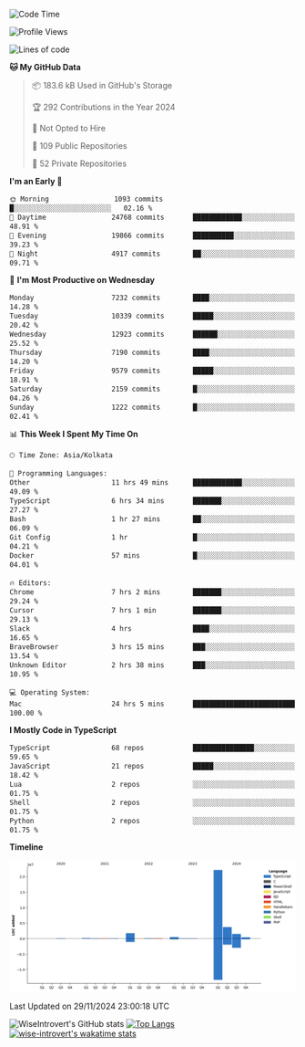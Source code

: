 <!--START_SECTION:waka-->
![Code Time](http://img.shields.io/badge/Code%20Time-1%2C906%20hrs%2053%20mins-blue)

![Profile Views](http://img.shields.io/badge/Profile%20Views-1-blue)

![Lines of code](https://img.shields.io/badge/From%20Hello%20World%20I%27ve%20Written-30.7%20million%20lines%20of%20code-blue)

**🐱 My GitHub Data** 

> 📦 183.6 kB Used in GitHub's Storage 
 > 
> 🏆 292 Contributions in the Year 2024
 > 
> 🚫 Not Opted to Hire
 > 
> 📜 109 Public Repositories 
 > 
> 🔑 52 Private Repositories 
 > 
**I'm an Early 🐤** 

```text
🌞 Morning                1093 commits        █░░░░░░░░░░░░░░░░░░░░░░░░   02.16 % 
🌆 Daytime                24768 commits       ████████████░░░░░░░░░░░░░   48.91 % 
🌃 Evening                19866 commits       ██████████░░░░░░░░░░░░░░░   39.23 % 
🌙 Night                  4917 commits        ██░░░░░░░░░░░░░░░░░░░░░░░   09.71 % 
```
📅 **I'm Most Productive on Wednesday** 

```text
Monday                   7232 commits        ████░░░░░░░░░░░░░░░░░░░░░   14.28 % 
Tuesday                  10339 commits       █████░░░░░░░░░░░░░░░░░░░░   20.42 % 
Wednesday                12923 commits       ██████░░░░░░░░░░░░░░░░░░░   25.52 % 
Thursday                 7190 commits        ████░░░░░░░░░░░░░░░░░░░░░   14.20 % 
Friday                   9579 commits        █████░░░░░░░░░░░░░░░░░░░░   18.91 % 
Saturday                 2159 commits        █░░░░░░░░░░░░░░░░░░░░░░░░   04.26 % 
Sunday                   1222 commits        █░░░░░░░░░░░░░░░░░░░░░░░░   02.41 % 
```


📊 **This Week I Spent My Time On** 

```text
🕑︎ Time Zone: Asia/Kolkata

💬 Programming Languages: 
Other                    11 hrs 49 mins      ████████████░░░░░░░░░░░░░   49.09 % 
TypeScript               6 hrs 34 mins       ███████░░░░░░░░░░░░░░░░░░   27.27 % 
Bash                     1 hr 27 mins        ██░░░░░░░░░░░░░░░░░░░░░░░   06.09 % 
Git Config               1 hr                █░░░░░░░░░░░░░░░░░░░░░░░░   04.21 % 
Docker                   57 mins             █░░░░░░░░░░░░░░░░░░░░░░░░   04.01 % 

🔥 Editors: 
Chrome                   7 hrs 2 mins        ███████░░░░░░░░░░░░░░░░░░   29.24 % 
Cursor                   7 hrs 1 min         ███████░░░░░░░░░░░░░░░░░░   29.13 % 
Slack                    4 hrs               ████░░░░░░░░░░░░░░░░░░░░░   16.65 % 
BraveBrowser             3 hrs 15 mins       ███░░░░░░░░░░░░░░░░░░░░░░   13.54 % 
Unknown Editor           2 hrs 38 mins       ███░░░░░░░░░░░░░░░░░░░░░░   10.95 % 

💻 Operating System: 
Mac                      24 hrs 5 mins       █████████████████████████   100.00 % 
```

**I Mostly Code in TypeScript** 

```text
TypeScript               68 repos            ███████████████░░░░░░░░░░   59.65 % 
JavaScript               21 repos            █████░░░░░░░░░░░░░░░░░░░░   18.42 % 
Lua                      2 repos             ░░░░░░░░░░░░░░░░░░░░░░░░░   01.75 % 
Shell                    2 repos             ░░░░░░░░░░░░░░░░░░░░░░░░░   01.75 % 
Python                   2 repos             ░░░░░░░░░░░░░░░░░░░░░░░░░   01.75 % 
```



**Timeline**

![Lines of Code chart](https://raw.githubusercontent.com/wise-introvert/wise-introvert/master/assets/bar_graph.png)


 Last Updated on 29/11/2024 23:00:18 UTC
<!--END_SECTION:waka-->

![WiseIntrovert's GitHub stats](https://github-readme-stats.vercel.app/api?username=wise-introvert&count_private=true&show_icons=true)
[![Top Langs](https://github-readme-stats.vercel.app/api/top-langs/?username=wise-introvert&langs_count=10)](https://github.com/anuraghazra/github-readme-stats)
[![wise-introvert's wakatime stats](https://github-readme-stats.vercel.app/api/wakatime?username=wiseintrovert)](https://github.com/anuraghazra/github-readme-stats)
